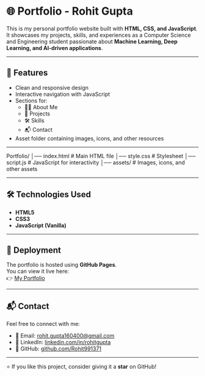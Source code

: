 # 🌐 Portfolio - Rohit Gupta

This is my personal portfolio website built with **HTML, CSS, and JavaScript**.  
It showcases my projects, skills, and experiences as a Computer Science and Engineering student passionate about **Machine Learning, Deep Learning, and AI-driven applications**.

---

## 🚀 Features
- Clean and responsive design
- Interactive navigation with JavaScript
- Sections for:
  - 👨‍💻 About Me
  - 📂 Projects
  - 🛠️ Skills
  - 📬 Contact
- Asset folder containing images, icons, and other resources

---

Portfolio/
│── index.html      # Main HTML file
│── style.css       # Stylesheet
│── script.js       # JavaScript for interactivity
│── assets/         # Images, icons, and other assets

---

## 🛠️ Technologies Used
- **HTML5**
- **CSS3**
- **JavaScript (Vanilla)**

---

## 📌 Deployment
The portfolio is hosted using **GitHub Pages**.  
You can view it live here:  
👉 [My Portfolio](https://rohit991371.github.io/Portfolio-Rohit-Gupta/)

---

## 📬 Contact
Feel free to connect with me:  

- 📧 Email: [rohit.gupta160400@gmail.com](mailto:rohit.gupta160400@gmail.com)  
- 💼 LinkedIn: [linkedin.com/in/rohitgupta](https://www.linkedin.com/in/rohitgupta1604/)  
- 🐙 GitHub: [github.com/Rohit991371](https://github.com/Rohit991371)  

---

⭐ If you like this project, consider giving it a **star** on GitHub!

